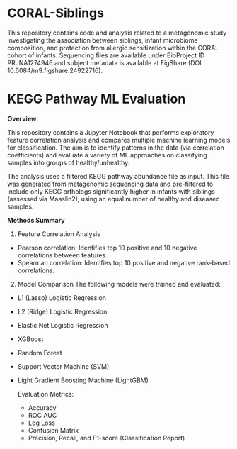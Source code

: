 # CORAL-Siblings

This repository contains code and analysis related to a metagenomic study investigating the association between siblings, infant microbiome composition, and protection from allergic sensitization within the CORAL cohort of infants. Sequencing files are available under BioProject ID PRJNA1274946 and subject metadata is available at FigShare (DOI 10.6084/m9.figshare.24922716). 

#
# KEGG Pathway ML Evaluation
**Overview**

This repository contains a Jupyter Notebook that performs exploratory feature correlation analysis and compares multiple machine learning models for classification. The aim is to identify patterns in the data (via correlation coefficients) and evaluate a variety of ML approaches on classifying samples into groups of healthy/unhealthy.

The analysis uses a filtered KEGG pathway abundance file as input. This file was generated from metagenomic sequencing data and pre-filtered to include only KEGG orthologs significantly higher in infants with siblings (assessed via Maaslin2), using an equal number of healthy and diseased samples.

**Methods Summary**

1. Feature Correlation Analysis
- Pearson correlation: Identifies top 10 positive and 10 negative correlations between features.
- Spearman correlation: Identifies top 10 positive and negative rank-based correlations.

2. Model Comparison
The following models were trained and evaluated:

- L1 (Lasso) Logistic Regression
- L2 (Ridge) Logistic Regression
- Elastic Net Logistic Regression
- XGBoost
- Random Forest
- Support Vector Machine (SVM)
- Light Gradient Boosting Machine (LightGBM)

  Evaluation Metrics:

  - Accuracy
  - ROC AUC
  - Log Loss
  - Confusion Matrix
  - Precision, Recall, and F1-score (Classification Report)
